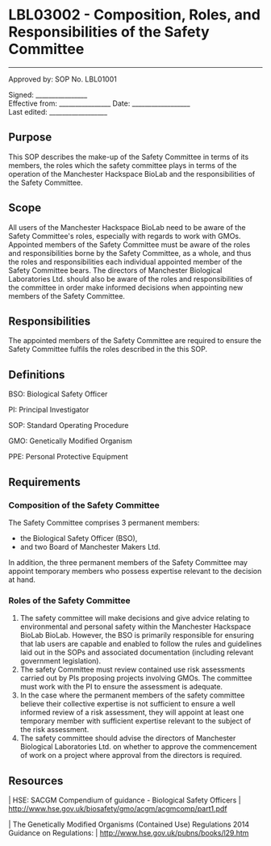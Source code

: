 # LBL03002 - Composition, Roles, and Responsibilities of the Safety Committee

  ------
  Approved by:             SOP No. LBL01001

  Signed: 
  \_\_\_\_\_\_\_\_\_\_\_\_\_\_\_\_    
  Effective from:
\_\_\_\_\_\_\_\_\_\_\_\_\_\_\_\_
  Date: 
  \_\_\_\_\_\_\_\_\_\_\_\_\_\_\_\_\_\_   
  Last edited:
 \_\_\_\_\_\_\_\_\_\_\_\_\_\_\_\_\_\_
  

## Purpose

This SOP describes the make-up of the Safety Committee in terms of its
members, the roles which the safety committee plays in terms of the
operation of the Manchester Hackspace BioLab and the responsibilities of
the Safety Committee.

## Scope

All users of the Manchester Hackspace BioLab need to be aware of the
Safety Committee\'s roles, especially with regards to work with GMOs.
Appointed members of the Safety Committee must be aware of the roles and
responsibilities borne by the Safety Committee, as a whole, and thus the
roles and responsibilities each individual appointed member of the
Safety Committee bears. The directors of Manchester Biological Laboratories
Ltd. should also be aware of the roles and responsibilities of the
committee in order make informed decisions when appointing new members
of the Safety Committee.

## Responsibilities

The appointed members of the Safety Committee are required to ensure the
Safety Committee fulfils the roles described in the this SOP.

## Definitions

BSO:   Biological Safety Officer

PI:   Principal Investigator

SOP:   Standard Operating Procedure

GMO:   Genetically Modified Organism

PPE:   Personal Protective Equipment

## Requirements

### Composition of the Safety Committee

The Safety Committee comprises 3 permanent members:

-   the Biological Safety Officer (BSO),
-   and two Board of Manchester Makers Ltd.

In addition, the three permanent members of the Safety Committee may
appoint temporary members who possess expertise relevant to the decision
at hand.

### Roles of the Safety Committee

1.  The safety committee will make decisions and give advice relating to
    environmental and personal safety within the Manchester Hackspace BioLab
    BioLab. However, the BSO is primarily responsible for ensuring that
    lab users are capable and enabled to follow the rules and guidelines
    laid out in the SOPs and associated documentation (including
    relevant government legislation).
2.  The safety Committee must review contained use risk assessments
    carried out by PIs proposing projects involving GMOs. The committee
    must work with the PI to ensure the assessment is adequate.
3.  In the case where the permanent members of the safety committee
    believe their collective expertise is not sufficient to ensure a
    well informed review of a risk assessment, they will appoint at
    least one temporary member with sufficient expertise relevant to the
    subject of the risk assessment.
4.  The safety committee should advise the directors of Manchester
    Biological Laboratories Ltd. on whether to approve the commencement
    of work on a project where approval from the directors is required.

## Resources

| HSE: SACGM Compendium of guidance - Biological Safety Officers
| <http://www.hse.gov.uk/biosafety/gmo/acgm/acgmcomp/part1.pdf>

| The Genetically Modified Organisms (Contained Use) Regulations 2014
  Guidance on Regulations:
| <http://www.hse.gov.uk/pubns/books/l29.htm>
